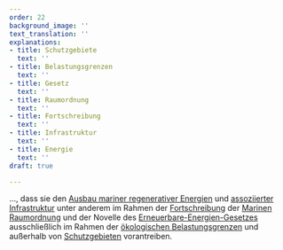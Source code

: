 ```yaml
---
order: 22
background_image: ''
text_translation: ''
explanations:
- title: Schutzgebiete
  text: ''
- title: Belastungsgrenzen
  text: ''
- title: Gesetz
  text: ''
- title: Raumordnung
  text: ''
- title: Fortschreibung
  text: ''
- title: Infrastruktur
  text: ''
- title: Energie
  text: ''
draft: true

---
```

…, dass sie den [Ausbau mariner regenerativer Energien](# "Energie") und [assoziierter Infrastruktur](# "Infrastruktur") unter anderem im Rahmen der [Fortschreibung](# "Fortschreibung") der [Marinen Raumordnung](# "Raumordnung") und der Novelle des [Erneuerbare-Energien-Gesetzes](# "Gesetz") ausschließlich im Rahmen der [ökologischen Belastungsgrenzen](# "Belastungsgrenzen") und außerhalb von [Schutzgebieten](# "Schutzgebiete") vorantreiben.